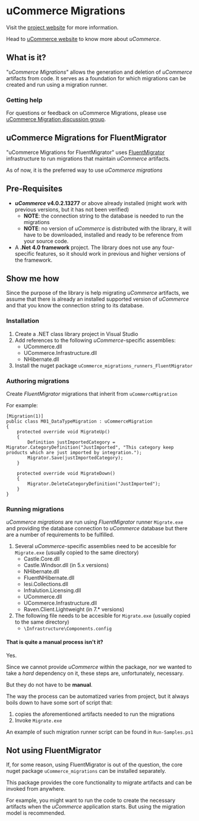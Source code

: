 # uCommerce Migrations


Visit the [project website](https://github.com/vertica-as/uCommerce_migrations/) for more information.

Head to [uCommerce website](http://www.ucommerce.net/) to know more about _uCommerce_.

## What is it?

"_uCommerce Migrations_" allows the generation and deletion of _uCommerce_ artifacts from code. It serves as a foundation for which migrations can be created and run using a migration runner. 

### Getting help

For questions or feedback on uCommerce Migrations, please use [uCommerce Migration discussion group](https://groups.google.com/forum/#!forum/ucommerce-migrations).

## uCommerce Migrations for FluentMigrator

"uCommerce Migrations for FluentMigrator" uses [FluentMigrator](https://github.com/schambers/fluentmigrator/wiki) infrastructure to run migrations that maintain _uCommerce_ artifacts.

As of now, it is the preferred way to use _uCommerce migrations_

## Pre-Requisites
* **_uCommerce_ v4.0.2.13277** or above already installed (might work with previous versions, but it has not been verified)
	* **NOTE**: the connection string to the database is needed to run the migrations
	* **NOTE**: no version of _uCommerce_ is distributed with the library, it will have to be downloaded, installed and ready to be reference from your source code.
* A **.Net 4.0 framework** project. The library does not use any four-specific features, so it should work in previous and higher versions of the framework.

## Show me how

Since the purpose of the library is help migrating  _uCommerce_ artifacts, we assume that there is already an installed supported version of _uCommerce_ and that you know the connection string to its database.

### Installation

1. Create a .NET class library project in Visual Studio
2. Add references to the following _uCommerce_-specific assemblies:
	*  UCommerce.dll
	*  UCommerce.Infrastructure.dll
	*  NHibernate.dll
3. Install the nuget package `uCommerce_migrations_runners_FluentMigrator`

### Authoring migrations
Create _FluentMigrator_ migrations that inherit from  `uCommerceMigration`

 For example:

	[Migration(1)]
	public class M01_DataTypeMigration : uCommerceMigration
	{
		protected override void MigrateUp()
		{
			Definition justImportedCategory = Migrator.CategoryDefinition("JustImported", "This category keep products which are just imported by integration.");
			Migrator.Save(justImportedCategory);
		}

		protected override void MigrateDown()
		{
			Migrator.DeleteCategoryDefinition("JustImported");
		}
	}

### Running migrations
_uCommerce migrations_ are run using _FluentMigrator_ runner `Migrate.exe` and providing the database connection to _uCommerce_ database but there are a number of requirements to be fulfilled.

1. Several _uCommerce_-specific assemblies need to be accesible for `Migrate.exe` (usually copied to the same directory)
	* Castle.Core.dll
	* Castle.Windsor.dll (in 5.x versions)
	* NHibernate.dll
	* FluentNHibernate.dll
	* Iesi.Collections.dll
	* Infralution.Licensing.dll	
	* UCommerce.dll
	* UCommerce.Infrastructure.dll
	* Raven.Client.Lightweight (in 7.* versions)
2. The following file needs to be accesible for `Migrate.exe` (usually copied to the same directory)
	* `\Infrastructure\Components.config` 

#### That is quite a manual process isn't it?
Yes.

Since we cannot provide _uCommerce_ within the package, nor we wanted to take a _hard_ dependency on it, these steps are, unfortunately, necessary.

But they do not have to be **manual**.

The way the process can be automatized varies from project, but it always boils down to have some sort of script that:

1. copies the aforementioned artifacts needed to run the migrations
2. Invoke `Migrate.exe`

An example of such migration runner script can be found in `Run-Samples.ps1`

## Not using FluentMigrator

If, for some reason, using FluentMigrator is out of the question, the core nuget package `uCommerce_migrations` can be installed separately.

This package provides the core functionality to migrate artifacts and can be invoked from anywhere.

For example, you might want to run the code to create the necessary artifacts when the _uCommerce_ application starts. But using the migration model is recommended.
